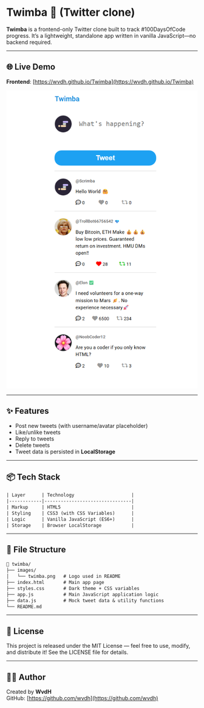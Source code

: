 # Twimba 🚀 (Twitter clone)

**Twimba** is a frontend-only Twitter clone built to track #100DaysOfCode progress. It’s a lightweight, standalone app written in vanilla JavaScript—no backend required.

---

## 🌐 Live Demo

**Frontend**: [https://wvdh.github.io/Twimba](https://wvdh.github.io/Twimba)

![Twimba logo](images/twimba.png)

---

## ✨ Features

- Post new tweets (with username/avatar placeholder)
- Like/unlike tweets
- Reply to tweets
- Delete tweets
- Tweet data is persisted in **LocalStorage**

---

## 📦 Tech Stack
```
| Layer      | Technology                     |
|------------|--------------------------------|
| Markup     | HTML5                          |
| Styling    | CSS3 (with CSS Variables)      |
| Logic      | Vanilla JavaScript (ES6+)      |
| Storage    | Browser LocalStorage           |
```

---
## 🧩 File Structure
```
📁 twimba/
├── images/
│   └── twimba.png   # Logo used in README
├── index.html       # Main app page
├── styles.css       # Dark theme + CSS variables
├── app.js           # Main JavaScript application logic
├── data.js          # Mock tweet data & utility functions
└── README.md
```

---
## 📝 License
This project is released under the MIT License — feel free to use, modify, and distribute it! See the LICENSE file for details.

---

## 🙋‍♂️ Author

Created by **WvdH**    
GitHub: [https://github.com/wvdh](https://github.com/wvdh)


